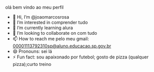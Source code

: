 olá bem vindo ao meu perfil

<!---
joaomarcosrosa/joaomarcosrosa is a ✨ special ✨ repository because its `README.md` (this file) appears on your GitHub profile.
You can click the Preview link to take a look at your changes.
--->

- 👋 Hi, I’m @joaomarcosrosa
- 👀 I’m interested in comprender tudo
- 🌱 I’m currently learning alura
- 💞️ I’m looking to collaborate on com tudo
- 📫 How to reach me pelo meu gmail: 00001113792310sp@aluno.educacao.sp.gov.br
- 😄 Pronouns: sei lá
- ⚡ Fun fact: sou apaixonado por futebol; gosto de pizza (qualquer pizza);curto treino

<!---
joaomarcosrosa/joaomarcosrosa is a ✨ special ✨ repository because its `README.md` (this file) appears on your GitHub profile.
You can click the Preview link to take a look at your changes.
--->

